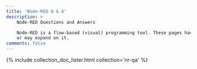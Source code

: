 ```yaml
---
title: 'Node-RED Q & A'
description: >
    Node-RED Questions and Answers

    Node-RED is a flow-based (visual) programming tool. These pages have some information that may be currently missing from the documentation
    or may expand on it.
comments: false
---
```


{% include collection_doc_lister.html collection='nr-qa' %}
